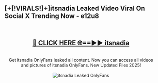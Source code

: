 <h2>[+[!VIRALS!]+]itsnadia Leaked Video Viral On Social X Trending Now - e12u8</h2>
<br>
<div align="center">
<h2><a href="https://libra.edu.pl?itsnadia" rel="nofollow">🔴 CLICK HERE 🌐==►► itsnadia</a></h2>
<br>
Get itsnadia OnlyFans leaked all content. Now you can access all videos and pictures of itsnadia OnlyFans. New Updated Files 2025!
<br>
<br>
<a href="https://libra.edu.pl?itsnadia" rel="nofollow" data-target="animated-image.originalLink"><img src="https://i.ibb.co.com/WyWwxjT/player-gif2.gif" alt="itsnadia Leaked OnlyFans" style="max-width: 100%; display: inline-block;" data-target="animated-image.originalImage"></a>
</div>
<br>